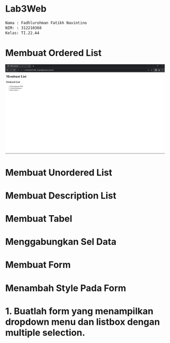 # Lab3Web

```
Nama : Fadhlurohman Fatikh Navintino
NIM: : 312210368
Kelas: TI.22.A4
```

# Membuat Ordered List
![img](Image/1.png)

# Membuat Unordered List


# Membuat Description List


# Membuat Tabel


# Menggabungkan Sel Data


# Membuat Form


# Menambah Style Pada Form


# 1. Buatlah form yang menampilkan dropdown menu dan listbox dengan multiple selection.
